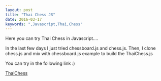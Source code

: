 ```yaml
---
layout: post
title: "Thai Chess JS"
date: 2016-03-17
keywords: ",Javascript,Thai,Chess"
---
```


Here you can try Thai Chess in Javascript....

In the last few days I just tried chessboard.js and chess.js.
Then, I clone chess.js and mix with chessboard.js example to build the ThaiChess.js

You can try in the following link :)

[ThaiChess](https://rawgit.com/auycro/glowing-system-thchess/master/chessjs/index.html)
